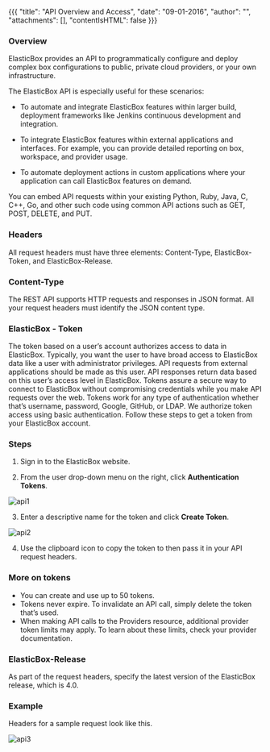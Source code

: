 {{{ "title": "API Overview and Access",
"date": "09-01-2016",
"author": "",
"attachments": [],
"contentIsHTML": false
}}}

### Overview

ElasticBox provides an API to programmatically configure and deploy complex box configurations to public, private cloud providers, or your own infrastructure.

The ElasticBox API is especially useful for these scenarios:

* To automate and integrate ElasticBox features within larger build, deployment frameworks like Jenkins continuous development and integration.

* To integrate ElasticBox features within external applications and interfaces. For example, you can provide detailed reporting on box, workspace, and provider usage.

* To automate deployment actions in custom applications where your application can call ElasticBox features on demand.

You can embed API requests within your existing Python, Ruby, Java, C, C++, Go, and other such code using common API actions such as GET, POST, DELETE, and PUT.

### Headers

All request headers must have three elements: Content-Type, ElasticBox-Token, and ElasticBox-Release.

### Content-Type

The REST API supports HTTP requests and responses in JSON format. All your request headers must identify the JSON content type.

### ElasticBox - Token

The token based on a user’s account authorizes access to data in ElasticBox. Typically, you want the user to have broad access to ElasticBox data like a user with administrator privileges. API requests from external applications should be made as this user. API responses return data based on this user’s access level in ElasticBox.
Tokens assure a secure way to connect to ElasticBox without compromising credentials while you make API requests over the web. Tokens work for any type of authentication whether that’s username, password, Google, GitHub, or LDAP. We authorize token access using basic authentication.
Follow these steps to get a token from your ElasticBox account.

### Steps

1. Sign in to the ElasticBox website.

2. From the user drop-down menu on the right, click **Authentication Tokens**.

![api1](../../images/EBapi1.png)

3. Enter a descriptive name for the token and click **Create Token**.

![api2](../../images/EBapi2.png)

4. Use the clipboard icon to copy the token to then pass it in your API request headers.

### More on tokens

* You can create and use up to 50 tokens.
* Tokens never expire. To invalidate an API call, simply delete the token that’s used.
* When making API calls to the Providers resource, additional provider token limits may apply. To learn about these limits, check your provider documentation.

### ElasticBox-Release

As part of the request headers, specify the latest version of the ElasticBox release, which is 4.0.

### Example

Headers for a sample request look like this.

![api3](../../images/EBapi3.png)
